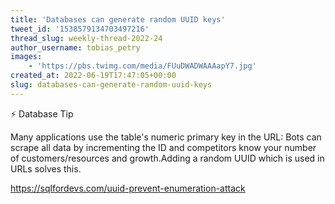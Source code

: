 ```yaml
---
title: 'Databases can generate random UUID keys'
tweet_id: '1538579134703497216'
thread_slug: weekly-thread-2022-24
author_username: tobias_petry
images:
    - 'https://pbs.twimg.com/media/FUuDWADWAAAapY7.jpg'
created_at: 2022-06-19T17:47:05+00:00
slug: databases-can-generate-random-uuid-keys
---
```

⚡️ Database Tip

Many applications use the table's numeric primary key in the URL: Bots can scrape all data by incrementing the ID and competitors know your number of customers/resources and growth.Adding a random UUID which is used in URLs solves this.

https://sqlfordevs.com/uuid-prevent-enumeration-attack
